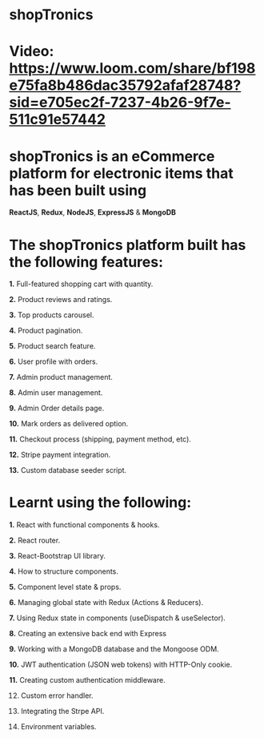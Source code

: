 # shopTronics

# Video: https://www.loom.com/share/bf198e75fa8b486dac35792afaf28748?sid=e705ec2f-7237-4b26-9f7e-511c91e57442

# shopTronics is an eCommerce platform for electronic items that has been built using 

**ReactJS**, **Redux**, **NodeJS**, **ExpressJS** & **MongoDB**

# The **shopTronics** platform built has the following features:

**1.** Full-featured shopping cart with quantity.

**2.** Product reviews and ratings.

**3.** Top products carousel.

**4.** Product pagination.

**5.** Product search feature.

**6.** User profile with orders.

**7.** Admin product management.

**8.** Admin user management.

**9.** Admin Order details page.

**10.** Mark orders as delivered option.

**11.** Checkout process (shipping, payment method, etc).

**12.** Stripe payment integration.

**13.** Custom database seeder script.


# Learnt using the following:

**1.** React with functional components & hooks.

**2.** React router.

**3.** React-Bootstrap UI library.

**4.** How to structure components.

**5.** Component level state & props.

**6.** Managing global state with Redux (Actions & Reducers).

**7.** Using Redux state in components (useDispatch & useSelector).

**8.** Creating an extensive back end with Express

**9.** Working with a MongoDB database and the Mongoose ODM.

**10.** JWT authentication (JSON web tokens) with HTTP-Only cookie.

**11.** Creating custom authentication middleware.

12. Custom error handler.

13. Integrating the Strpe API.

14. Environment variables.

